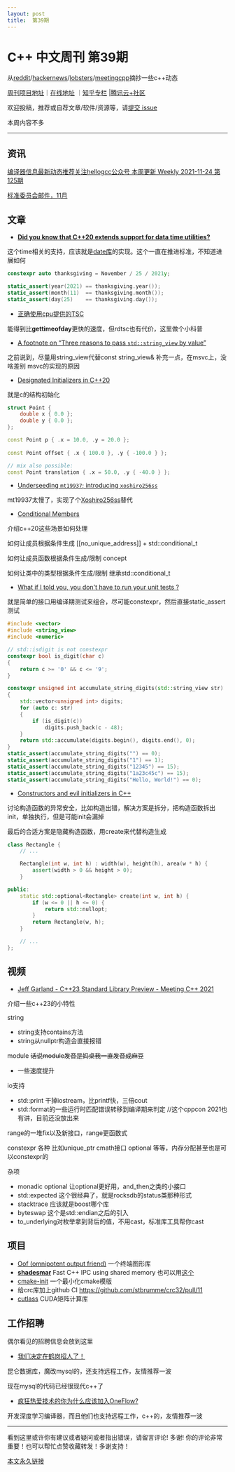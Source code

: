 ```yaml
---
layout: post
title:  第39期
---
```


# C++ 中文周刊 第39期

从[reddit](https://www.reddit.com/r/cpp/)/[hackernews](https://news.ycombinator.com/)/[lobsters](https://lobste.rs/)/[meetingcpp](https://www.meetingcpp.com/blog/blogroll/items/Meeting-Cpp-Blogroll-306.html)摘抄一些c++动态

[周刊项目地址](https://github.com/wanghenshui/cppweeklynews)｜[在线地址](https://wanghenshui.github.io/cppweeklynews/) ｜[知乎专栏](https://www.zhihu.com/column/jieyaren) |[腾讯云+社区](https://cloud.tencent.com/developer/column/92884)

欢迎投稿，推荐或自荐文章/软件/资源等，请[提交 issue](https://github.com/wanghenshui/cppweeklynews/issues)

本周内容不多

---

## 资讯

[编译器信息最新动态推荐关注hellogcc公众号  本周更新 Weekly 2021-11-24 第125期](https://github.com/hellogcc/osdt-weekly/blob/master/weekly/2021-11-24.md)

[标准委员会邮件，11月](http://www.open-std.org/jtc1/sc22/wg21/docs/papers/2021/#mailing2021-11)

## 文章

- [**Did you know that C++20 extends support for data time utilities?**](https://github.com/QuantlabFinancial/cpp_tip_of_the_week/blob/master/253.md/)

这个time相关的支持，应该就是[date库](https://github.com/HowardHinnant/date)的实现。这个一直在推进标准，不知道进展如何

```c++
constexpr auto thanksgiving = November / 25 / 2021y;

static_assert(year(2021) == thanksgiving.year());
static_assert(month(11)  == thanksgiving.month());
static_assert(day(25)    == thanksgiving.day());
```



- [正确使用cpu提供的TSC](https://zhuanlan.zhihu.com/p/437178265)

能得到比**gettimeofday**更快的速度，但rdtsc也有代价，这里做个小科普

- [A footnote on “Three reasons to pass `std::string_view` by value”](https://quuxplusone.github.io/blog/2021/11/19/string-view-by-value-ps/)

之前说到，尽量用string_view代替const string_view& 补充一点，在msvc上，没啥差别 msvc的实现的原因

- [Designated Initializers in C++20](https://www.cppstories.com/2021/designated-init-cpp20/)

就是c的结构初始化

```c++
struct Point { 
    double x { 0.0 };
    double y { 0.0 };
};

const Point p { .x = 10.0, .y = 20.0 };
 
const Point offset { .x { 100.0 }, .y { -100.0 } };

// mix also possible:
const Point translation { .x = 50.0, .y { -40.0 } };

```



- [Underseeding `mt19937`; introducing `xoshiro256ss`](https://quuxplusone.github.io/blog/2021/11/23/xoshiro/)

mt19937太慢了，实现了个[Xoshiro256ss](https://github.com/Quuxplusone/Xoshiro256ss)替代

- [Conditional Members](https://brevzin.github.io/c++/2021/11/21/conditional-members/)

介绍c++20这些场景如何处理

如何让成员根据条件生成 [[no_unique_address]] + std::conditional_t

如何让成员函数根据条件生成/限制 concept

如何让类中的类型根据条件生成/限制 继承std::conditional_t

- [What if I told you, you don't have to run your unit tests ?](https://baduit.github.io/2021/10/24/compile-time-unit-test.html)

就是简单的接口用编译期测试来组合，尽可能constexpr，然后直接static_assert测试

```c++
#include <vector>
#include <string_view>
#include <numeric>

// std::isdigit is not constexpr
constexpr bool is_digit(char c)
{
    return c >= '0' && c <= '9';
}

constexpr unsigned int accumulate_string_digits(std::string_view str)
{
    std::vector<unsigned int> digits;
    for (auto c: str)
    {
        if (is_digit(c))
            digits.push_back(c - 48);
    }
    return std::accumulate(digits.begin(), digits.end(), 0);
}
static_assert(accumulate_string_digits("") == 0);
static_assert(accumulate_string_digits("1") == 1);
static_assert(accumulate_string_digits("12345") == 15);
static_assert(accumulate_string_digits("1a23c45c") == 15);
static_assert(accumulate_string_digits("Hello, World!") == 0);
```



- [Constructors and evil initializers in C++](https://jmmv.dev/2021/11/cpp-ctors-vs-init.html)

讨论构造函数的异常安全，比如构造出错，解决方案是拆分，把构造函数拆出init，单独执行，但是可能init会漏掉

最后的合适方案是隐藏构造函数，用create来代替构造生成

```c++
class Rectangle {
    // ...

    Rectangle(int w, int h) : width(w), height(h), area(w * h) {
        assert(width > 0 && height > 0);
    }

public:
    static std::optional<Rectangle> create(int w, int h) {
        if (w <= 0 || h <= 0) {
            return std::nullopt;
        }
        return Rectangle(w, h);
    }

    // ...
};
```



## 视频

- [Jeff Garland - C++23 Standard Library Preview - Meeting C++ 2021](https://www.youtube.com/watch?v=rTVQe7zVQUw)

介绍一些c++23的小特性

string

- string支持contains方法
- string从nullptr构造会直接报错

module ~~话说module发音是妈桌我一直发音成麻豆~~

- 一些速度提升

io支持

- std::print 干掉iostream，比printf快，三倍cout
- std::format的一些运行时匹配错误转移到编译期来判定 //这个cppcon 2021也有讲，目前还没放出来

range的一堆fix以及新接口，range更函数式

constexpr 各种 比如unique_ptr cmath接口 optional 等等，内存分配甚至也是可以constexpr的

杂项

- monadic optional 让optional更好用，and_then之类的小接口
- std::expected 这个很经典了，就是rocksdb的status类那种形式
- stacktrace 应该就是boost哪个库
- byteswap 这个是std::endian之后的引入
- to_underlying对枚举拿到背后的值，不用cast，标准库工具帮你cast

## 项目

- [Oof (omnipotent output friend)](https://github.com/s9w/oof) 一个终端图形库
- **[shadesmar](https://github.com/Squadrick/shadesmar)**     Fast C++ IPC using shared memory    也可以用[这个](https://github.com/eclipse-iceoryx/iceoryx)
- [cmake-init](https://github.com/friendlyanon/cmake-init) 一个最小化cmake模版
- 给crc库加上github CI https://github.com/stbrumme/crc32/pull/11
- [cutlass](https://github.com/NVIDIA/cutlass) CUDA矩阵计算库

## 工作招聘

偶尔看见的招聘信息会放到这里

- [我们决定在鹤岗招人了！](https://zhuanlan.zhihu.com/p/435265036)

昆仑数据库，魔改mysql的，还支持远程工作，友情推荐一波

现在mysql的代码已经很现代c++了

- [疯狂热爱技术的你为什么应该加入OneFlow?](https://zhuanlan.zhihu.com/p/346358679)

 开发深度学习编译器，而且他们也支持远程工作，c++的，友情推荐一波

---

看到这里或许你有建议或者疑问或者指出错误，请留言评论! 多谢!  你的评论非常重要！也可以帮忙点赞收藏转发！多谢支持！

[本文永久链接](https://wanghenshui.github.io/cppweeklynews/posts/039.html)
